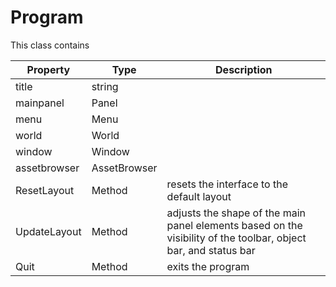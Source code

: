 # Program

This class contains 

| Property | Type | Description |
|---|---|---|
| title | string | |
| mainpanel | Panel | |
| menu | Menu | |
| world | World | |
| window | Window | |
| assetbrowser | AssetBrowser | |
| ResetLayout | Method | resets the interface to the default layout |
| UpdateLayout | Method | adjusts the shape of the main panel elements based on the visibility of the toolbar, object bar, and status bar |
| Quit | Method | exits the program |
